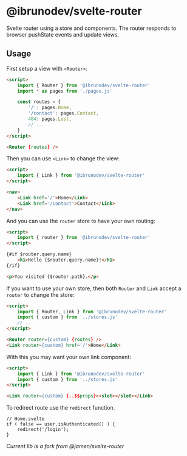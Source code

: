 # @ibrunodev/svelte-router

Svelte router using a store and components. The router responds to browser pushState events and update views.

## Usage

First setup a view with `<Router>`:

```html
<script>
    import { Router } from '@ibrunodev/svelte-router'
    import * as pages from './pages.js'

    const routes = {
        '/': pages.Home,
        '/contact': pages.Contact,
        404: pages.Lost,
        // ...
    }
</script>

<Router {routes} />
```

Then you can use `<Link>` to change the view:

```html
<script>
    import { Link } from '@ibrunodev/svelte-router'
</script>

<nav>
    <Link href='/'>Home</Link>
    <Link href='/contact'>Contact</Link>
</nav>
```

And you can use the `router` store to have your own routing:

```html
<script>
    import { router } from '@ibrunodev/svelte-router'
</script>

{#if $router.query.name}
    <h1>Hello {$router.query.name}!</h1>
{/if}

<p>You visited {$router.path}.</p>
```

If you want to use your own store, then both `Router` and `Link` accept a `router` to change the store:

```html
<script>
    import { Router, Link } from '@ibrunodev/svelte-router'
    import { custom } from '../stores.js'
    // ...
</script>

<Router router={custom} {routes} />
<Link router={custom} href='/'>Home</Link>
```

With this you may want your own link component:

```html
<script>
    import { Link } from '@ibrunodev/svelte-router'
    import { custom } from '../stores.js'
</script>

<Link router={custom} {..$$props}><slot></slot></Link>
```

To redirect route use the `redirect` function.

```
// Home.svelte
if ( false == user.isAuthenticated() ) {
    redirect('/login');
}
```

*Current lib is a fork from @jamen/svelte-router*
